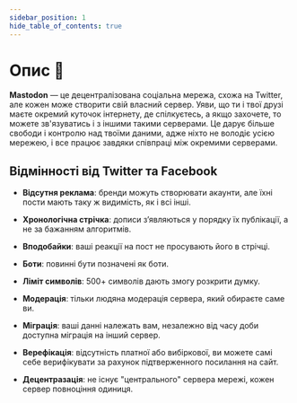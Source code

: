 ```yaml
---
sidebar_position: 1
hide_table_of_contents: true
---
```


# Опис 📖

**Mastodon** — це децентралізована соціальна мережа, схожа на Twitter, але кожен може створити свій власний сервер. Уяви, що ти і твої друзі маєте окремий куточок інтернету, де спілкуєтесь, а якщо захочете, то можете зв'язуватись і з іншими такими серверами. Це дарує більше свободи і контролю над твоїми даними, адже ніхто не володіє усією мережею, і все працює завдяки співпраці між окремими серверами.

## Відмінності від Twitter та Facebook

- **Відсутня реклама**: бренди можуть створювати акаунти, але їхні пости мають таку ж видимість, як і всі інші.

- **Хронологічна стрічка**: дописи з’являються у порядку їх публікації, а не за бажанням алгоритмів.

- **Вподобайки**: ваші реакції на пост не просувають його в стрічці.

- **Боти**: повинні бути позначені як боти.

- **Ліміт символів**: 500+ символів дають змогу розкрити думку.

- **Модерація**: тільки людяна модерація сервера, який обираєте саме ви.

- **Міграція**: ваші данні належать вам, незалежно від часу доби доступна міграція на інший сервер.

- **Верефікація**: відсутність платної або вибіркової, ви можете самі себе верифікувати за рахунок підтверженного посилання на сайт.

- **Децентразація**: не існує "центрального" сервера мережі, кожен сервер повноціння одиниця.
